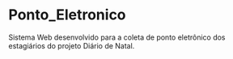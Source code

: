 # Ponto_Eletronico
Sistema Web desenvolvido para a coleta de ponto eletrônico dos estagiários do projeto Diário de Natal.
